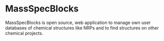# MassSpecBlocks
MassSpecBlocks is open source, web application to manage own user databases of chemical structures like NRPs and to find structures on other chemical projects.
